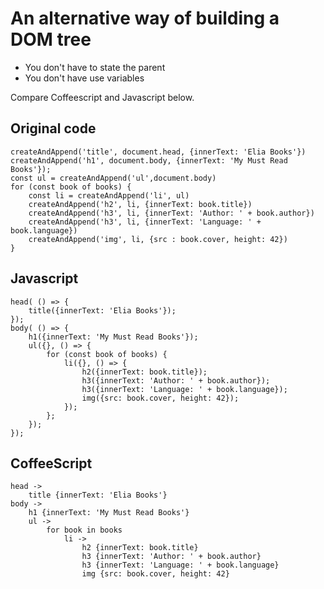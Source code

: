 # An alternative way of building a DOM tree

* You don't have to state the parent
* You don't have use variables

Compare Coffeescript and Javascript below.

## Original code
```
createAndAppend('title', document.head, {innerText: 'Elia Books'})
createAndAppend('h1', document.body, {innerText: 'My Must Read Books'});
const ul = createAndAppend('ul',document.body)
for (const book of books) {
	const li = createAndAppend('li', ul)
	createAndAppend('h2', li, {innerText: book.title})
	createAndAppend('h3', li, {innerText: 'Author: ' + book.author})
	createAndAppend('h3', li, {innerText: 'Language: ' + book.language})
	createAndAppend('img', li, {src : book.cover, height: 42})
}
```

## Javascript

```
head( () => {
	title({innerText: 'Elia Books'});
});
body( () => {
	h1({innerText: 'My Must Read Books'});
	ul({}, () => { 
		for (const book of books) {
			li({}, () => {
				h2({innerText: book.title});
				h3({innerText: 'Author: ' + book.author});
				h3({innerText: 'Language: ' + book.language});
				img({src: book.cover, height: 42});
			});
		};
	});
});
```

## CoffeeScript

```
head -> 
	title {innerText: 'Elia Books'}
body ->
	h1 {innerText: 'My Must Read Books'}
	ul -> 
		for book in books
			li ->
				h2 {innerText: book.title}
				h3 {innerText: 'Author: ' + book.author}
				h3 {innerText: 'Language: ' + book.language}
				img {src: book.cover, height: 42}
```
